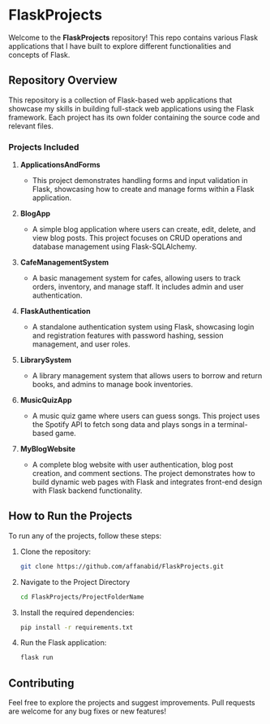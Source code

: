 # FlaskProjects

Welcome to the **FlaskProjects** repository! This repo contains various Flask applications that I have built to explore different functionalities and concepts of Flask.

## Repository Overview

This repository is a collection of Flask-based web applications that showcase my skills in building full-stack web applications using the Flask framework. Each project has its own folder containing the source code and relevant files.

### Projects Included

1. **ApplicationsAndForms**
   - This project demonstrates handling forms and input validation in Flask, showcasing how to create and manage forms within a Flask application.

2. **BlogApp**
   - A simple blog application where users can create, edit, delete, and view blog posts. This project focuses on CRUD operations and database management using Flask-SQLAlchemy.

3. **CafeManagementSystem**
   - A basic management system for cafes, allowing users to track orders, inventory, and manage staff. It includes admin and user authentication.

4. **FlaskAuthentication**
   - A standalone authentication system using Flask, showcasing login and registration features with password hashing, session management, and user roles.

5. **LibrarySystem**
   - A library management system that allows users to borrow and return books, and admins to manage book inventories.

6. **MusicQuizApp**
   - A music quiz game where users can guess songs. This project uses the Spotify API to fetch song data and plays songs in a terminal-based game.

7. **MyBlogWebsite**
   - A complete blog website with user authentication, blog post creation, and comment sections. The project demonstrates how to build dynamic web pages with Flask and integrates front-end design with Flask backend functionality.

## How to Run the Projects

To run any of the projects, follow these steps:

1. Clone the repository:
   ```bash
   git clone https://github.com/affanabid/FlaskProjects.git
   
2. Navigate to the Project Directory
   ```bash
   cd FlaskProjects/ProjectFolderName

3. Install the required dependencies:
   ```bash
   pip install -r requirements.txt

4. Run the Flask application:
   ```bash
   flask run
   
## Contributing
Feel free to explore the projects and suggest improvements. Pull requests are welcome for any bug fixes or new features!
